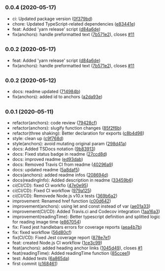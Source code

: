 ## <small>0.0.4 (2020-05-17)</small>

* ci: Updated package version ([0f379bd](https://github.com/Hackdoor-io/flea/commit/0f379bd))
* chore: Updated TypeScript-related dependencies ([e83441e](https://github.com/Hackdoor-io/flea/commit/e83441e))
* feat: Added 'yarn release' script ([d84a6de](https://github.com/Hackdoor-io/flea/commit/d84a6de))
* fix(anchors): handle preformatted text ([7b571e2](https://github.com/Hackdoor-io/flea/commit/7b571e2)), closes [#11](https://github.com/Hackdoor-io/flea/issues/11)



## <small>0.0.2 (2020-05-17)</small>

* feat: Added 'yarn release' script ([d84a6de](https://github.com/Hackdoor-io/flea/commit/d84a6de))
* fix(anchors): handle preformatted text ([7b571e2](https://github.com/Hackdoor-io/flea/commit/7b571e2)), closes [#11](https://github.com/Hackdoor-io/flea/issues/11)



## <small>0.0.2 (2020-05-12)</small>

* docs: readme updated ([714984b](https://github.com/Hackdoor-io/flea/commit/714984b))
* fix(anchors): added id to anchors ([a2da93e](https://github.com/Hackdoor-io/flea/commit/a2da93e))



## <small>0.0.1 (2020-05-11)</small>

* refactor(anchors): code review ([79428cf](https://github.com/Hackdoor-io/flea/commit/79428cf))
* refactor(anchors): slugify function changes ([85f2f6b](https://github.com/Hackdoor-io/flea/commit/85f2f6b))
* refactor(three shaking): Better declaration for exports ([c8b4d98](https://github.com/Hackdoor-io/flea/commit/c8b4d98))
* style: clean up ([c9f768d](https://github.com/Hackdoor-io/flea/commit/c9f768d))
* style(anchors): avoid mutating original param ([298d41a](https://github.com/Hackdoor-io/flea/commit/298d41a))
* docs: Added TSDocs notation ([9b83913](https://github.com/Hackdoor-io/flea/commit/9b83913))
* docs: Fixed status badge in readme ([27ccd8d](https://github.com/Hackdoor-io/flea/commit/27ccd8d))
* docs: improved readme ([ed93dab](https://github.com/Hackdoor-io/flea/commit/ed93dab))
* docs: Removed Travis CI from readme ([40296a9](https://github.com/Hackdoor-io/flea/commit/40296a9))
* docs: updated readme ([5a8daf5](https://github.com/Hackdoor-io/flea/commit/5a8daf5))
* docs(anchors): added readme infos ([208694d](https://github.com/Hackdoor-io/flea/commit/208694d))
* docs(readingInfo): Added description in readme ([33459b6](https://github.com/Hackdoor-io/flea/commit/33459b6))
* ci(CI/CD): fixed CI workflo ([47e0e95](https://github.com/Hackdoor-io/flea/commit/47e0e95))
* ci(CI/CD): Fixed CI workflow ([979a125](https://github.com/Hackdoor-io/flea/commit/979a125))
* ci(CI/CD): Removede Node.js v10.x tests ([369b6a2](https://github.com/Hackdoor-io/flea/commit/369b6a2))
* improvement: Renamed href function ([c00d642](https://github.com/Hackdoor-io/flea/commit/c00d642))
* improvement(anchors): using let and const instead of var ([ae01a33](https://github.com/Hackdoor-io/flea/commit/ae01a33))
* improvement(CI/CD): Added Travis.ci and Codecov integration ([1aa16a3](https://github.com/Hackdoor-io/flea/commit/1aa16a3))
* improvement(readingTime): Better typescript definition and splitted logic for reading image time ([e867054](https://github.com/Hackdoor-io/flea/commit/e867054))
* fix: Fixed jest handlebars errors for coverage reports ([aea4b7b](https://github.com/Hackdoor-io/flea/commit/aea4b7b))
* fix: fixed workflow ([56d80cf](https://github.com/Hackdoor-io/flea/commit/56d80cf))
* fix(CI/CD): Fixed Jest coverage report ([878e7e1](https://github.com/Hackdoor-io/flea/commit/878e7e1))
* feat: created Node.js CI workflow ([1ce3c99](https://github.com/Hackdoor-io/flea/commit/1ce3c99))
* feat(anchors): added heading anchor links ([1045d49](https://github.com/Hackdoor-io/flea/commit/1045d49)), closes [#1](https://github.com/Hackdoor-io/flea/issues/1)
* feat(readingTime): Added readingTime function ([85ccee1](https://github.com/Hackdoor-io/flea/commit/85ccee1))
* test: Added tests ([6a865da](https://github.com/Hackdoor-io/flea/commit/6a865da))
* first commit ([c168461](https://github.com/Hackdoor-io/flea/commit/c168461))



